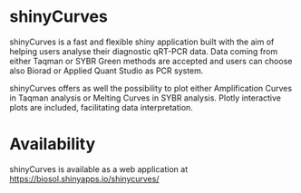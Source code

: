# shinyCurves
shinyCurves is a fast and flexible shiny application built with the aim of helping users analyse their diagnostic qRT-PCR data. 
Data coming from either Taqman or SYBR Green methods are accepted and users can choose also Biorad or Applied Quant Studio as PCR system.

shinyCurves offers as well the possibility to plot either Amplification Curves in Taqman analysis or Melting Curves in SYBR analysis. 
Plotly interactive plots are included, facilitating data interpretation.

# Availability
shinyCurves is available as a web application at https://biosol.shinyapps.io/shinycurves/
